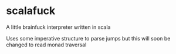 # scalafuck
A little brainfuck interpreter written in scala

Uses some imperative structure to parse jumps but this will soon be changed to read monad traversal
